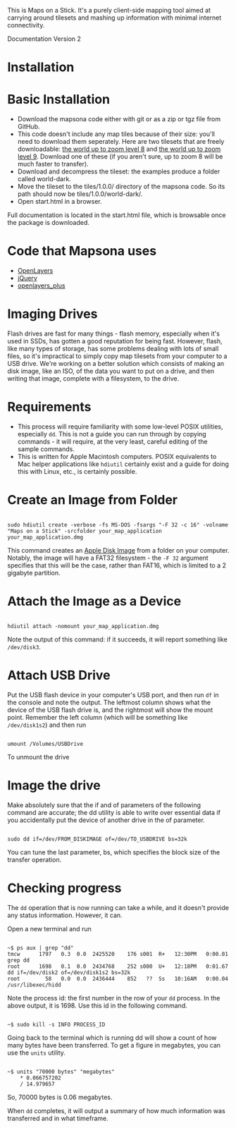 This is Maps on a Stick. It's a purely client-side mapping tool aimed at carrying around tilesets and mashing up information with minimal internet connectivity.

Documentation Version 2

# Installation

# Basic Installation

* Download the mapsona code either with git or as a zip or tgz file from GitHub.
* This code doesn't include any map tiles because of their size: you'll need to
  download them seperately. Here are two tilesets that are freely downloadable:
  [the world up to zoom level 8](http://mapbox-tilesets.s3.amazonaws.com/world-dark-0-8.tgz) and [the world up to zoom level 9](http://mapbox-tilesets.s3.amazonaws.com/world-dark-0-9.tgz). Download one of these (if you aren't sure, up to zoom 8 will be much faster to transfer).
* Download and decompress the tileset: the examples produce a folder called world-dark.
* Move the tileset to the tiles/1.0.0/ directory of the mapsona code. So its path should now be tiles/1.0.0/world-dark/.
* Open start.html in a browser.

Full documentation is located in the start.html file, which is browsable once the
package is downloaded.


# Code that Mapsona uses

* [OpenLayers](http://www.openlayers.org/)
* [jQuery](http://jquery.com/)
* [openlayers_plus](http://github.com/developmentseed/openlayers_plus)

# Imaging Drives

Flash drives are fast for many things - flash memory, especially when it's used in SSDs, has gotten a good reputation for being fast. However, flash, like many types of storage, has some problems dealing with lots of small files, so it's impractical to simply copy map tilesets from your computer to a USB drive. We're working on a better solution which consists of making an disk image, like an ISO, of the data you want to put on a drive, and then writing that image, complete with a filesystem, to the drive.

# Requirements

* This process will require familiarity with some low-level POSIX utilities, especially `dd`. This is not a guide you can run through by copying commands - it will require, at the very least, careful editing of the sample commands.
* This is written for Apple Macintosh computers. POSIX equivalents to Mac helper applications like `hdiutil` certainly exist and a guide for doing this with Linux, etc., is certainly possible.

# Create an Image from Folder

<code>
sudo hdiutil create -verbose -fs MS-DOS -fsargs "-F 32 -c 16" -volname "Maps on a Stick" -srcfolder your_map_application your_map_application.dmg
</code>

This command creates an [Apple Disk Image](http://en.wikipedia.org/wiki/Apple_Disk_Image) from a folder on your computer. Notably, the image will have a FAT32 filesystem - the `-F 32` argument specifies that this will be the case, rather than FAT16, which is limited to a 2 gigabyte partition.

# Attach the Image as a Device

<code>
hdiutil attach -nomount your_map_application.dmg
</code>

Note the output of this command: if it succeeds, it will report something like `/dev/disk3`.

# Attach USB Drive

Put the USB flash device in your computer's USB port, and then run `df` in the console and note the output. The leftmost column shows what the device of the USB flash drive is, and the rightmost will show the mount point. Remember the left column (which will be something like `/dev/disk1s2`) and then run

<code>
umount /Volumes/USBDrive
</code>

To unmount the drive

# Image the drive

Make absolutely sure that the if and of parameters of the following command are accurate; the dd utility is able to write over essential data if you accidentally put the device of another drive in the of parameter.

<code>
sudo dd if=/dev/FROM_DISKIMAGE of=/dev/TO_USBDRIVE bs=32k
</code>

You can tune the last parameter, bs, which specifies the block size of the transfer operation.

# Checking progress

The `dd` operation that is now running can take a while, and it doesn't provide any status information. However, it can.

Open a new terminal and run

<code>
~$ ps aux | grep "dd"
tmcw      1797   0.3  0.0  2425520    176 s001  R+   12:30PM   0:00.01 grep dd
root      1698   0.1  0.0  2434768    252 s000  U+   12:18PM   0:01.67 dd if=/dev/disk2 of=/dev/disk1s2 bs=32k
root        58   0.0  0.0  2436444    852   ??  Ss   10:16AM   0:00.04 /usr/libexec/hidd
</code>

Note the process id: the first number in the row of your `dd` process. In the above output, it is 1698. Use this id in the following command.

<code>
~$ sudo kill -s INFO PROCESS_ID
</code>

Going back to the terminal which is running dd will show a count of how many bytes have been transferred. To get a figure in megabytes, you can use the `units` utility.

<code>
~$ units "70000 bytes" "megabytes"
	* 0.066757202
	/ 14.979657
</code>

So, 70000 bytes is 0.06 megabytes.

When `dd` completes, it will output a summary of how much information was transferred and in what timeframe.
